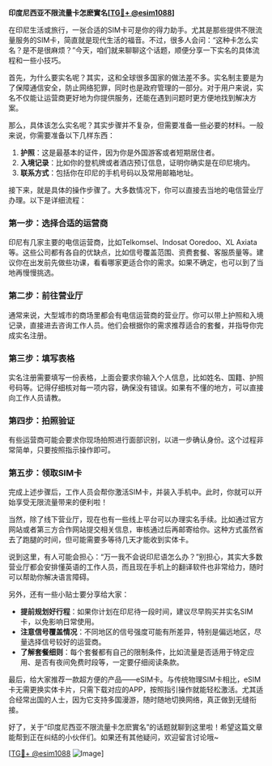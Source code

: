 **印度尼西亚不限流量卡怎麽實名[[TG💪+ @esim1088](https://t.me/s/esim1088)]**

在印尼生活或旅行，一张合适的SIM卡可是你的得力助手。尤其是那些提供不限流量服务的SIM卡，简直就是现代生活的福音。不过，很多人会问：“这种卡怎么实名？是不是很麻烦？”今天，咱们就来聊聊这个话题，顺便分享一下实名的具体流程和一些小技巧。

首先，为什么要实名呢？其实，这和全球很多国家的做法差不多。实名制主要是为了保障通信安全，防止网络犯罪，同时也是政府管理的一部分。对于用户来说，实名不仅能让运营商更好地为你提供服务，还能在遇到问题时更方便地找到解决方案。

那么，具体该怎么实名呢？其实步骤并不复杂，但需要准备一些必要的材料。一般来说，你需要准备以下几样东西：

1. **护照**：这是最基本的证件，因为你是外国游客或者短期居住者。
2. **入境记录**：比如你的登机牌或者酒店预订信息，证明你确实是在印尼境内。
3. **联系方式**：包括你在印尼的手机号码以及常用邮箱地址。

接下来，就是具体的操作步骤了。大多数情况下，你可以直接去当地的电信营业厅办理。以下是详细流程：

### 第一步：选择合适的运营商
印尼有几家主要的电信运营商，比如Telkomsel、Indosat Ooredoo、XL Axiata等。这些公司都有各自的优缺点，比如信号覆盖范围、资费套餐、客服质量等。建议你在出发前先做些功课，看看哪家更适合你的需求。如果不确定，也可以到了当地再慢慢挑选。

### 第二步：前往营业厅
通常来说，大型城市的商场里都会有电信运营商的营业厅。你可以带上护照和入境记录，直接进去咨询工作人员。他们会根据你的需求推荐适合的套餐，并指导你完成实名注册。

### 第三步：填写表格
实名注册需要填写一份表格，上面会要求你输入个人信息，比如姓名、国籍、护照号码等。记得仔细核对每一项内容，确保没有错误。如果有不懂的地方，可以直接向工作人员请教。

### 第四步：拍照验证
有些运营商可能会要求你现场拍照进行面部识别，以进一步确认身份。这个过程非常简单，只要按照指示操作即可。

### 第五步：领取SIM卡
完成上述步骤后，工作人员会帮你激活SIM卡，并装入手机中。此时，你就可以开始享受无限流量带来的便利啦！

当然，除了线下营业厅，现在也有一些线上平台可以办理实名手续。比如通过官方网站或者第三方合作网站提交相关信息，审核通过后再邮寄给你。这种方式虽然省去了跑腿的时间，但可能需要多等待几天才能收到实体卡。

说到这里，有人可能会担心：“万一我不会说印尼语怎么办？”别担心，其实大多数营业厅都会安排懂英语的工作人员，而且现在手机上的翻译软件也非常给力，随时可以帮助你解决语言障碍。

另外，还有一些小贴士要分享给大家：

- **提前规划好行程**：如果你计划在印尼待一段时间，建议尽早购买并实名SIM卡，以免影响日常使用。
- **注意信号覆盖情况**：不同地区的信号强度可能有所差异，特别是偏远地区，尽量选择信号较好的运营商。
- **了解套餐细则**：每个套餐都有自己的限制条件，比如流量是否适用于特定应用、是否有夜间免费时段等，一定要仔细阅读条款。

最后，给大家推荐一款超方便的产品——eSIM卡。与传统物理SIM卡相比，eSIM卡无需更换实体卡片，只需下载对应的APP，按照指引操作就能轻松激活。尤其适合经常出国的人士，因为它支持多国漫游，随时随地切换网络，真正做到无缝衔接。

好了，关于“印度尼西亚不限流量卡怎麽實名”的话题就聊到这里啦！希望这篇文章能帮到正在纠结的小伙伴们。如果还有其他疑问，欢迎留言讨论哦~

[[TG💪+ @esim1088](https://t.me/s/esim1088) ![Image](https://i.postimg.cc/4NQfJmqS/Snipaste-2025-05-13-00-14-12.png)]